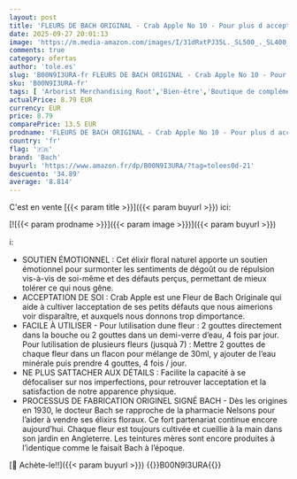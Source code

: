 ```yaml
---
layout: post
title: 'FLEURS DE BACH ORIGINAL - Crab Apple No 10 - Pour plus d acceptation de soi - Aide à se sentir mieux dans sa peau - Élixir floral naturel pour le bien-être émotionnel - Compte-Gouttes 20ml - Vegan'
date: 2025-09-27 20:01:13
image: 'https://m.media-amazon.com/images/I/31dRxtPJ35L._SL500_._SL400_.jpg'
comments: true
category: ofertas
author: 'tole.es'
slug: 'B00N9I3URA-fr FLEURS DE BACH ORIGINAL - Crab Apple No 10 - Pour plus d...'
sku: 'B00N9I3URA-fr'
tags: [ 'Arborist Merchandising Root','Bien-être','Boutique de compléments de fitness','Essences de fleurs','Hygiène et Santé','Rescue, Fleurs du Bach: jusquà -25% sur une sélection de produits','Santé et premiers soins','Self Service','Special Features Stores','Végétalien','Wellbeing','bach','bcd9888d-97cd-480d-881f-95610e25636b_0','bcd9888d-97cd-480d-881f-95610e25636b_2401','bcd9888d-97cd-480d-881f-95610e25636b_5001','bcd9888d-97cd-480d-881f-95610e25636b_6001','🇫🇷', ]
actualPrice: 8.79 EUR
currency: EUR
price: 8.79
comparePrice: 13.5 EUR
prodname: 'FLEURS DE BACH ORIGINAL - Crab Apple No 10 - Pour plus d acceptation de soi - Aide à se sentir mieux dans sa peau - Élixir floral naturel pour le bien-être émotionnel - Compte-Gouttes 20ml - Vegan'
country: 'fr'
flag: '🇫🇷'
brand: 'Bach'
buyurl: 'https://www.amazon.fr/dp/B00N9I3URA/?tag=tolees0d-21'
descuento: '34.89'
average: '8.814'
---
```


C'est en vente [{{< param title >}}]({{< param buyurl >}}) ici:

[![{{< param prodname >}}]({{< param image >}})]({{< param buyurl >}})

ℹ️:

- SOUTIEN ÉMOTIONNEL : Cet élixir floral naturel apporte un soutien émotionnel pour surmonter les sentiments de dégoût ou de répulsion vis-à-vis de soi-même et des défauts perçus, permettant de mieux tolérer ce qui nous gêne.
- ACCEPTATION DE SOI : Crab Apple est une Fleur de Bach Originale qui aide à cultiver lacceptation de ses petits défauts que nous aimerions voir disparaître, et auxquels nous donnons trop dimportance.
- FACILE À UTILISER - Pour lutilisation dune fleur : 2 gouttes directement dans la bouche ou 2 gouttes dans un demi-verre d’eau, 4 fois par jour. Pour lutilisation de plusieurs fleurs (jusquà 7) : Mettre 2 gouttes de chaque fleur dans un flacon pour mélange de 30ml, y ajouter de l’eau minérale puis prendre 4 gouttes, 4 fois / jour.
- NE PLUS SATTACHER AUX DÉTAILS : Facilite la capacité à se défocaliser sur nos imperfections, pour retrouver lacceptation et la satisfaction de notre apparence physique.
- PROCESSUS DE FABRICATION ORIGINEL SIGNÉ BACH - Dès les origines en 1930, le docteur Bach se rapproche de la pharmacie Nelsons pour l’aider à vendre ses élixirs floraux. Ce fort partenariat continue encore aujourd’hui. Chaque fleur est toujours cultivée et cueillie à la main dans son jardin en Angleterre. Les teintures mères sont encore produites à l’identique comme le faisait Bach à l’époque.

[🛒 Achète-le!!]({{< param buyurl >}})
{{<world>}}B00N9I3URA{{</world>}}
